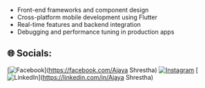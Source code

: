 - Front-end frameworks and component design
- Cross-platform mobile development using Flutter
- Real-time features and backend integration
- Debugging and performance tuning in production apps


## 🌐 Socials:
[![Facebook](https://img.shields.io/badge/Facebook-%231877F2.svg?logo=Facebook&logoColor=white)](https://facebook.com/Ajaya Shrestha)
[![Instagram](https://img.shields.io/badge/Instagram-%23E4405F.svg?logo=Instagram&logoColor=white)](https://instagram.com/shrestha_ajaya)
[![LinkedIn](https://img.shields.io/badge/LinkedIn-%230077B5.svg?logo=linkedin&logoColor=white)](https://linkedin.com/in/Ajaya Shrestha)
